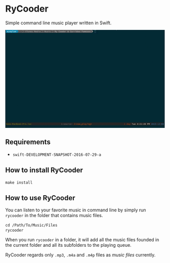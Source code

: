 # RyCooder
Simple command line music player written in Swift.

![](./Assets/demo.gif)

## Requirements

- `swift-DEVELOPMENT-SNAPSHOT-2016-07-29-a`

## How to install RyCooder

```
make install
```

## How to use RyCooder

You can listen to your favorite music in command line by simply run `rycooder` in the folder that contains music files.

```
cd /Path/To/Music/Files
rycooder
```

When you run `rycooder` in a folder, it will add all the music files founded in the current folder and all its subfolders to the playing queue. 

RyCooder regards only `.mp3`, `.m4a` and `.m4p` files as _music files_ currently.

